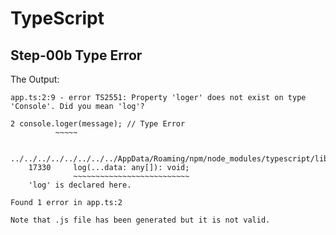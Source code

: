 # TypeScript

## Step-00b Type Error

The Output:

```
app.ts:2:9 - error TS2551: Property 'loger' does not exist on type 'Console'. Did you mean 'log'?

2 console.loger(message); // Type Error
          ~~~~~

  ../../../../../../../../AppData/Roaming/npm/node_modules/typescript/lib/lib.dom.d.ts:17330:5
    17330     log(...data: any[]): void;
              ~~~~~~~~~~~~~~~~~~~~~~~~~~
    'log' is declared here.

Found 1 error in app.ts:2
```

```
Note that .js file has been generated but it is not valid.
```
